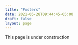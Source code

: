 ```yaml
---
title: "Posters"
date: 2021-05-28T09:44:45-05:00
draft: false
layout: page
---
```

This page is under construction